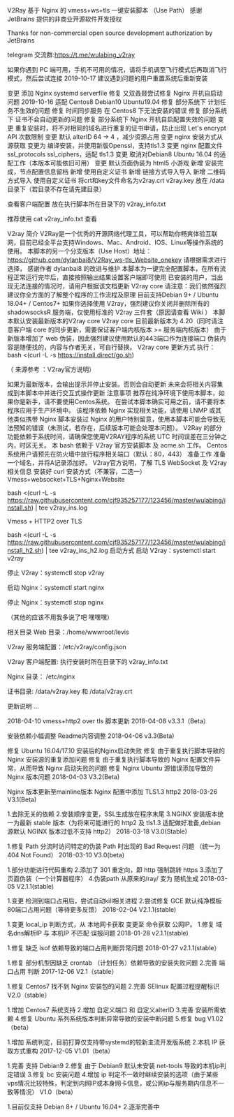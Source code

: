 V2Ray 基于 Nginx 的 vmess+ws+tls 一键安装脚本 （Use Path）
感谢 JetBrains 提供的非商业开源软件开发授权

Thanks for non-commercial open source development authorization by JetBrains

telegram 交流群:https://t.me/wulabing_v2ray

如果你遇到 PC 端可用，手机不可用的情况，请将手机调至飞行模式后再取消飞行模式，然后尝试连接
2019-10-17
建议遇到问题的用户重置系统后重新安装

变更 添加 Nginx systemd serverfile
修复 又双叒叕尝试修复 Nginx 开机自启动问题
2019-10-16
适配 Centos8 Debian10 Ubuntu19.04
修复 部分系统下 计划任务不生效的问题
修复 时间同步服务 在 Centos8 下无法安装的错误
修复 部分系统下 证书不会自动更新的问题
修复 部分系统下 Nginx 开机自启配置失效的问题
变更 重复安装时，将不对相同的域名进行重复的证书申请，防止出现 Let's encrypt API 次数限制
变更 默认 alterID 64 -> 4 ，减少资源占用
变更 nginx 安装方式从源获取 变更为 编译安装，并使用新版Openssl，支持tls1.3
变更 nginx 配置文件 ssl_protocols ssl_ciphers，适配 tls1.3
变更 取消对Debian8 Ubuntu 16.04 的适配工作（本版本可能依旧可用）
变更 默认页面伪装为 html5 小游戏
新增 安装完成，节点配置信息留档
新增 使用自定义证书
新增 链接方式导入导入
新增 二维码方式导入
使用自定义证书
将crt和key文件命名为v2ray.crt v2ray.key 放在 /data 目录下（若目录不存在请先建目录）

查看客户端配置
放在执行脚本所在目录下的 v2ray_info.txt

推荐使用 cat v2ray_info.txt 查看

V2ray 简介
V2Ray是一个优秀的开源网络代理工具，可以帮助你畅爽体验互联网，目前已经全平台支持Windows、Mac、Android、IOS、Linux等操作系统的使用。
本脚本的另一个分支版本（Use Host）地址： https://github.com/dylanbai8/V2Ray_ws-tls_Website_onekey 请根据需求进行选择， 感谢作者 dylanbai8 的改进与维护
本脚本为一键完全配置脚本，在所有流程正常运行完毕后，直接按照输出结果设置客户端即可使用
已安装的用户，当出现无法连接的情况时，请用户根据该文档更新 V2ray core
请注意：我们依然强烈建议你全方面的了解整个程序的工作流程及原理
目前支持Debian 9+ / Ubuntu 18.04+ / Centos7+
如果你选择使用 V2ray，强烈建议你关闭并删除所有的 shadowsocksR 服务端，仅使用标准的 V2ray 三件套（原因请查看 Wiki ）
本脚本默认安装最新版本的V2ray core
V2ray core 目前最新版本为 4.20（同时请注意客户端 core 的同步更新，需要保证客户端内核版本 >= 服务端内核版本）
由于新版本增加了 web 伪装，因此强烈建议使用默认的443端口作为连接端口
伪装内容是随便找的，内容与作者无关，可自行替换。
V2ray core 更新方式
执行： bash <(curl -L -s https://install.direct/go.sh)

（ 来源参考 ：V2ray官方说明）

如果为最新版本，会输出提示并停止安装。否则会自动更新
未来会将相关内容集成到本脚本中并进行交互式操作更新
注意事项
推荐在纯净环境下使用本脚本，如果你是新手，请不要使用Centos系统。
在尝试本脚本确实可用之前，请不要将本程序应用于生产环境中。
该程序依赖 Nginx 实现相关功能，请使用 LNMP 或其他类似携带 Nginx 脚本安装过 Nginx 的用户特别留意，使用本脚本可能会导致无法预知的错误（未测试，若存在，后续版本可能会处理本问题）。
V2Ray 的部分功能依赖于系统时间，请确保您使用V2RAY程序的系统 UTC 时间误差在三分钟之内，时区无关。
本 bash 依赖于 V2ray 官方安装脚本 及 acme.sh 工作。
Centos 系统用户请预先在防火墙中放行程序相关端口（默认：80，443）
准备工作
准备一个域名，并将A记录添加好。
V2ray官方说明，了解 TLS WebSocket 及 V2ray 相关信息
安装好 curl
安装方式（不兼容，二选一）
Vmess+websocket+TLS+Nginx+Website

bash <(curl -L -s https://raw.githubusercontent.com/cjf935257177/123456/master/wulabing/install.sh) | tee v2ray_ins.log

Vmess + HTTP2 over TLS

bash <(curl -L -s https://raw.githubusercontent.com/cjf935257177/123456/master/wulabing/install_h2.sh) | tee v2ray_ins_h2.log
启动方式
启动 V2ray：systemctl start v2ray

停止 V2ray：systemctl stop v2ray

启动 Nginx：systemctl start nginx

停止 Nginx：systemctl stop nginx

（其他的应该不用我多说了吧 嘿嘿嘿）

相关目录
Web 目录：/home/wwwroot/levis

V2ray 服务端配置：/etc/v2ray/config.json

V2ray 客户端配置: 执行安装时所在目录下的 v2ray_info.txt

Nginx 目录： /etc/nginx

证书目录: /data/v2ray.key 和 /data/v2ray.crt

更新说明
...

2018-04-10
vmess+http2 over tls 脚本更新
2018-04-08
v3.3.1（Beta）

安装依赖小幅调整
Readme内容调整
2018-04-06
v3.3(Beta)

修复 Ubuntu 16.04/17.10 安装后的Nginx启动失败
修复 由于重复执行脚本导致的 Nginx 安装源的重复添加问题
修复 由于重复执行脚本导致的 Nginx 配置文件异常，从而导致 Nginx 启动失败的问题
修复 Nginx Ubuntu 源错误添加导致的 Nginx 版本问题
2018-04-03
V3.2(Beta)

Nginx 版本更新至mainline版本
Nginx 配置中添加 TLS1.3 http2
2018-03-26
V3.1(Beta)

1.去除无关的依赖
2.安装顺序变更，SSL生成放在程序末尾
3.NGINX 安装版本统一为最新 stable 版本（为将来可能进行的 http2 及 tls1.3 适配做好准备,debian 源默认 NGINX 版本过低不支持 http2）
2018-03-18
V3.0(Stable)

1.修复 Path 分流时访问特定的伪装 Path 时出现的 Bad Request 问题 （统一为404 Not Found）
2018-03-10
V3.0(beta)

1.部分功能进行代码重构
2.添加了 301 重定向，即 http 强制跳转 https
3.添加了 页面伪装（一个计算器程序）
4.伪装path 从原来的/ray/ 变为 随机生成
2018-03-05
V2.1.1(stable)

1.变更 检测到端口占用后，尝试自动kill相关进程
2.尝试修复 GCE 默认纯净模板80端口占用问题（等待更多反馈）
2018-02-04
V2.1.1(stable)

1.变更 local_ip 判断方式，从 本地网卡获取 变更至 命令获取 公网IP。
1.修复 域名dns解析IP 与 本机IP 不匹配 误报问题
2018-01-28
v2.1.1(stable)

1.修复 缺乏 lsof 依赖导致的端口占用判断异常问题
2018-01-27
v2.1.1(stable）

1.修复 部分机型因缺乏 crontab （计划任务）依赖导致的安装失败问题
2.完善 端口占用 判断
2017-12-06
V2.1（stable）

1.修复 Centos7 找不到 Nginx 安装包的问题
2.完善 SElinux 配置过程提醒标识
V2.0（stable）

1.增加 Centos7 系统支持
2.增加 自定义端口 和 自定义alterID
3.完善 安装所需依赖
4.修复 Ubuntu 系列系统版本判断异常导致的安装中断问题
5.修复 bug
V1.02（beta）

1.增加 系统判定，目前打算仅支持带systemd的较新主流开发版系统
2.本机 IP 获取方式重构
2017-12-05
V1.01（beta）

1.完善 支持 Debian9
2.修复 由于 Debian9 默认未安装 net-tools 导致的本机ip判定错误
3.修复 bc 安装问题
4.增加 ip 判定不一致时继续安装的选项（由于某些vps情况比较特殊，判定到内网IP或本身网卡信息，或公网ip与服务期内信息不一致等情况）
V1.0（beta）

1.目前仅支持 Debian 8+ / Ubuntu 16.04+
2.逐渐完善中
